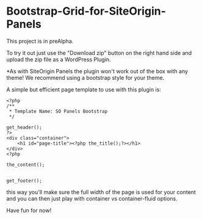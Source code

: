 # Bootstrap-Grid-for-SiteOrigin-Panels

This project is in preAlpha.

To try it out just use the "Download zip" button on the right hand side and upload the zip file as a WordPress Plugin.


*As with SiteOrigin Panels the plugin won't work out of the box with any theme! We recommend using a bootstrap style for your theme.

A simple but efficient page template to use with this plugin is:


```
<?php
/**
 * Template Name: SO Panels Bootstrap
 */

get_header();
?>
<div class="container">
    <h1 id="page-title"><?php the_title();?></h1>
</div>
<?php

the_content();


get_footer();
```

this way you'll make sure the full width of the page is used for your content and you can then just play with container vs container-fluid options.

Have fun for now!
